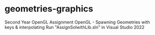 # geometries-graphics
Second Year OpenGL Assignment
OpenGL - Spawning Geometries with keys & interpolating
Run "AssignSolwithLib.sln" in Visual Studio 2022
